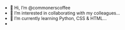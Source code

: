 - 👋 Hi, I’m @commonerscoffee
- 👀 I’m interested in collaborating with my colleagues...
- 🌱 I’m currently learning Python, CSS & HTML...
-

<!---
commonerscoffee/commonerscoffee is a ✨ special ✨ repository because its `README.md` (this file) appears on your GitHub profile.
You can click the Preview link to take a look at your changes.
--->
